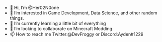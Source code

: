 - 👋 Hi, I’m @Her02N0one
- 👀 I’m interested in Game Development, Data Science, and other random things.
- 🌱 I’m currently learning a little bit of everything
- 💞️ I’m looking to collaborate on Minecraft Modding
- 📫 How to reach me Twitter:@DevFroggy or Discord:Ayden#1229

<!---
Her02N0one/Her02N0one is a ✨ special ✨ repository because its `README.md` (this file) appears on your GitHub profile.
You can click the Preview link to take a look at your changes.
--->
